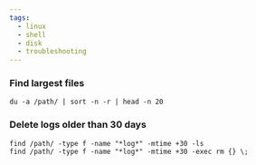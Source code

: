 ```yaml
---
tags:
  - linux
  - shell
  - disk
  - troubleshooting
---
```

### Find largest files
```shell
du -a /path/ | sort -n -r | head -n 20
```

### Delete logs older than 30 days
```shell
find /path/ -type f -name "*log*" -mtime +30 -ls
find /path/ -type f -name "*log*" -mtime +30 -exec rm {} \;
```